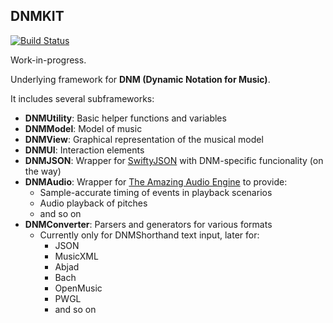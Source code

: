 ## DNMKIT

[![Build Status](https://travis-ci.org/jsbean/DNMKit.svg)](https://travis-ci.org/jsbean/DNMKit)

Work-in-progress.

Underlying framework for **DNM (Dynamic Notation for Music)**.

It includes several subframeworks:

* **DNMUtility**: Basic helper functions and variables
* **DNMModel**: Model of music
* **DNMView**: Graphical representation of the musical model
* **DNMUI**: Interaction elements
* **DNMJSON**: Wrapper for [SwiftyJSON](https://github.com/SwiftyJSON/SwiftyJSON) with DNM-specific funcionality (on the way)
* **DNMAudio**: Wrapper for [The Amazing Audio Engine](https://github.com/TheAmazingAudioEngine/TheAmazingAudioEngine) to provide:
    * Sample-accurate timing of events in playback scenarios
    * Audio playback of pitches
    * and so on
* **DNMConverter**: Parsers and generators for various formats 
    * Currently only for DNMShorthand text input, later for:
        * JSON
        * MusicXML
        * Abjad
        * Bach
        * OpenMusic
        * PWGL
        * and so on



